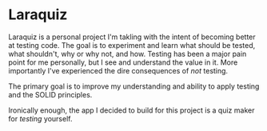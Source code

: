 Laraquiz
===

Laraquiz is a personal project I'm takling with the intent of becoming better at testing code. The goal is to experiment and learn what should be tested, what shouldn't, why or why not, and how. Testing has been a major pain point for me personally, but I see and understand the value in it. More importantly I've experienced the dire consequences of _not_ testing.

The primary goal is to improve my understanding and ability to apply testing and the SOLID principles.

Ironically enough, the app I decided to build for this project is a quiz maker for _testing_ yourself.
